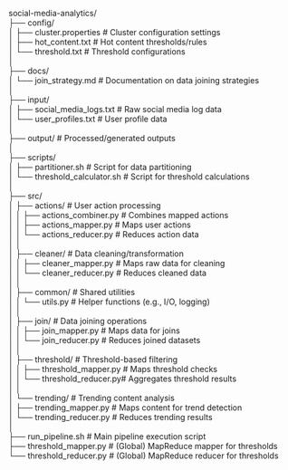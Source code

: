 social-media-analytics/  
├── config/  
│   ├── cluster.properties      # Cluster configuration settings  
│   ├── hot_content.txt         # Hot content thresholds/rules  
│   └── threshold.txt           # Threshold configurations  
│  
├── docs/  
│   └── join_strategy.md        # Documentation on data joining strategies  
│  
├── input/  
│   ├── social_media_logs.txt   # Raw social media log data  
│   └── user_profiles.txt       # User profile data  
│  
├── output/                     # Processed/generated outputs  
│  
├── scripts/  
│   ├── partitioner.sh          # Script for data partitioning  
│   └── threshold_calculator.sh # Script for threshold calculations  
│  
├── src/  
│   ├── actions/                # User action processing  
│   │   ├── actions_combiner.py # Combines mapped actions  
│   │   ├── actions_mapper.py   # Maps user actions  
│   │   └── actions_reducer.py  # Reduces action data  
│   │  
│   ├── cleaner/                # Data cleaning/transformation  
│   │   ├── cleaner_mapper.py   # Maps raw data for cleaning  
│   │   └── cleaner_reducer.py  # Reduces cleaned data  
│   │  
│   ├── common/                 # Shared utilities  
│   │   └── utils.py            # Helper functions (e.g., I/O, logging)  
│   │  
│   ├── join/                   # Data joining operations  
│   │   ├── join_mapper.py      # Maps data for joins  
│   │   └── join_reducer.py     # Reduces joined datasets  
│   │  
│   ├── threshold/              # Threshold-based filtering  
│   │   ├── threshold_mapper.py # Maps threshold checks  
│   │   └── threshold_reducer.py# Aggregates threshold results  
│   │  
│   └── trending/               # Trending content analysis  
│       ├── trending_mapper.py  # Maps content for trend detection  
│       └── trending_reducer.py # Reduces trending results  
│  
├── run_pipeline.sh             # Main pipeline execution script  
├── threshold_mapper.py         # (Global) MapReduce mapper for thresholds  
└── threshold_reducer.py        # (Global) MapReduce reducer for thresholds  
